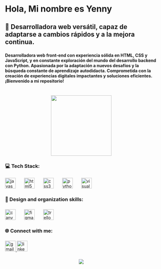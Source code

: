 <h1 align="left">Hola,  Mi nombre es Yenny</h1>

###

<h2 align="left">🌱 Desarrolladora web versátil, capaz de adaptarse a cambios rápidos y a la mejora continua.</h2>

###

<h4 align="left">Desarrolladora web front-end con experiencia sólida en HTML, CSS y JavaScript, y en constante exploración del mundo del desarrollo backend con Python. Apasionada por la adaptación a nuevos desafíos y la búsqueda constante de aprendizaje autodidacta. Comprometida con la creación de experiencias digitales impactantes y soluciones eficientes. ¡Bienvenido a mi repositorio!</h4>

###

<br clear="both">

<div align="center">
  <img height="200" src="https://i.pinimg.com/originals/7a/34/89/7a34894b7e372fa65017541795be0363.gif"  />
</div>

###

<h3 align="left">💻 Tech Stack:</h3>

###

<div align="left">
  <img src="https://cdn.jsdelivr.net/gh/devicons/devicon/icons/javascript/javascript-original.svg" height="35" alt="javascript logo"  />
  <img width="20" />
  <img src="https://cdn.jsdelivr.net/gh/devicons/devicon/icons/html5/html5-original.svg" height="35" alt="html5 logo"  />
  <img width="20" />
  <img src="https://cdn.jsdelivr.net/gh/devicons/devicon/icons/css3/css3-original.svg" height="35" alt="css3 logo"  />
  <img width="20" />
  <img src="https://cdn.jsdelivr.net/gh/devicons/devicon/icons/python/python-original.svg" height="35" alt="python logo"  />
  <img width="20" />
  <img src="https://cdn.jsdelivr.net/gh/devicons/devicon/icons/visualstudio/visualstudio-plain.svg" height="35" alt="visualstudio logo"  />
</div>

###

<h3 align="left">🎨 Design and organization skills:</h3>

###

<div align="left">
  <img src="https://cdn.jsdelivr.net/gh/devicons/devicon/icons/canva/canva-original.svg" height="35" alt="canva logo"  />
  <img width="20" />
  <img src="https://cdn.jsdelivr.net/gh/devicons/devicon/icons/figma/figma-original.svg" height="35" alt="figma logo"  />
  <img width="20" />
  <img src="https://cdn.jsdelivr.net/gh/devicons/devicon/icons/trello/trello-plain.svg" height="35" alt="trello logo"  />
</div>

###

<h3 align="left">🌐 Connect with me:</h3>

###

<div align="left">
  <a href="mailto:castroyenny74@gmail.com" target="_blank">
    <img src="https://img.shields.io/static/v1?message=Gmail&logo=gmail&label=&color=D14836&logoColor=white&labelColor=&style=for-the-badge" height="35" alt="gmail logo"  />
  </a>
  <a href="https://www.linkedin.com/in/yennycm" target="_blank">
    <img src="https://img.shields.io/static/v1?message=LinkedIn&logo=linkedin&label=&color=0077B5&logoColor=white&labelColor=&style=for-the-badge" height="35" alt="linkedin logo"  />
  </a>
</div>

###

<div align="center">
  <img src="https://profile-counter.glitch.me/YenCastro/count.svg?"  />
</div>

